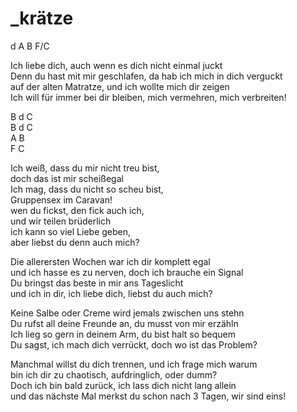 # _krätze

d       A       B       F/C

Ich liebe dich, auch wenn es dich nicht einmal juckt  
Denn du hast mit mir geschlafen, da hab ich mich in dich verguckt  
auf der alten Matratze, und ich wollte mich dir zeigen  
Ich will für immer bei dir bleiben, mich vermehren, mich verbreiten!

B               d       C  
B               d       C  
A               B  
F               C

Ich weiß, dass du mir nicht treu bist,  
doch das ist mir scheißegal  
Ich mag, dass du nicht so scheu bist,  
Gruppensex im Caravan!  
wen du fickst, den fick auch ich,  
und wir teilen brüderlich  
ich kann so viel Liebe geben,  
aber liebst du denn auch mich?

Die allerersten Wochen war ich dir komplett egal  
und ich hasse es zu nerven, doch ich brauche ein Signal  
Du bringst das beste in mir ans Tageslicht  
und ich in dir, ich liebe dich, liebst du auch mich?

Keine Salbe oder Creme wird jemals zwischen uns stehn  
Du rufst all deine Freunde an, du musst von mir erzähln  
Ich lieg so gern in deinem Arm, du bist halt so bequem  
Du sagst, ich mach dich verrückt, doch wo ist das Problem?

Manchmal willst du dich trennen, und ich frage mich warum  
bin ich dir zu chaotisch, aufdringlich, oder dumm?  
Doch ich bin bald zurück, ich lass dich nicht lang allein  
und das nächste Mal merkst du schon nach 3 Tagen, wir sind eins!




